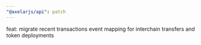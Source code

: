 ```yaml
---
"@axelarjs/api": patch
---
```


feat: migrate recent transactions event mapping for interchain transfers and token deployments
